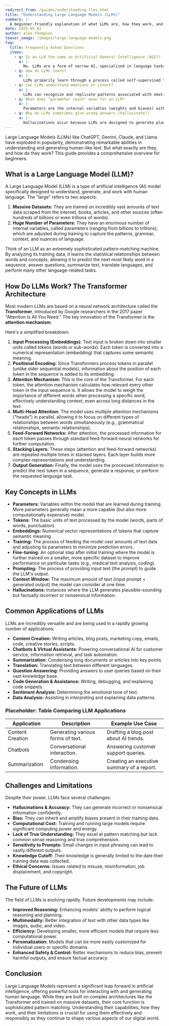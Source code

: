 ```yaml
---
redirect_from: /guides/understanding-llms.html
title: "Understanding Large Language Models (LLMs)"
summary: |-
  A beginner-friendly explanation of what LLMs are, how they work, and their common applications.
date: 2025-05-02
author: alex-thompson
teaser_image: /images/large-language-models.png
faq:
  title: Frequently Asked Questions
  items:
    - q: Is an LLM the same as Artificial General Intelligence (AGI)?
      a: |-
        No. LLMs are a form of narrow AI, specialized in language tasks. They excel at pattern recognition and prediction within language but lack the broad cognitive abilities, consciousness, and common-sense reasoning associated with hypothetical AGI.
    - q: How do LLMs learn?
      a: |-
        LLMs primarily learn through a process called self-supervised learning during pre-training. They are given vast amounts of text data and tasked with predicting missing words or the next word in a sequence. By doing this billions of times, they adjust their internal parameters to capture the statistical patterns of language.
    - q: Can LLMs understand emotions or intent?
      a: |-
        LLMs can recognize and replicate patterns associated with emotions or intent found in their training data. They can perform sentiment analysis or generate text that sounds empathetic. However, they do not possess genuine emotions or consciousness; they are simulating understanding based on learned patterns.
    - q: What does "parameter count" mean for an LLM?
      a: |-
        Parameters are the internal variables (weights and biases) within the neural network that the model learns during training. They determine how the model processes input and generates output. A higher parameter count generally indicates a more complex model with potentially greater capacity to learn intricate language patterns, but also requires more data and computational resources.
    - q: Why do LLMs sometimes give wrong answers (hallucinate)?
      a: |-
        Hallucinations occur because LLMs are designed to generate plausible sequences of words based on patterns, not to verify facts against a knowledge base. They might combine information incorrectly, rely on outdated data, misinterpret the prompt, or simply generate statistically likely but factually incorrect text. They don't have a built-in mechanism for truth verification.
---
```

Large Language Models (LLMs) like ChatGPT, Gemini, Claude, and Llama have exploded in popularity, demonstrating remarkable abilities in understanding and generating human-like text. But what exactly are they, and how do they work? This guide provides a comprehensive overview for beginners.

## What is a Large Language Model (LLM)?

A Large Language Model (LLM) is a type of artificial intelligence (AI) model specifically designed to understand, generate, and work with human language. The "large" refers to two aspects:

1.  **Massive Datasets:** They are trained on incredibly vast amounts of text data scraped from the internet, books, articles, and other sources (often hundreds of billions or even trillions of words).
2.  **Huge Number of Parameters:** They have an enormous number of internal variables, called parameters (ranging from billions to trillions), which are adjusted during training to capture the patterns, grammar, context, and nuances of language.

Think of an LLM as an extremely sophisticated pattern-matching machine. By analyzing its training data, it learns the statistical relationships between words and concepts, allowing it to predict the next most likely word in a sequence, answer questions, summarize text, translate languages, and perform many other language-related tasks.

## How Do LLMs Work? The Transformer Architecture

Most modern LLMs are based on a neural network architecture called the **Transformer**, introduced by Google researchers in the 2017 paper "Attention Is All You Need." The key innovation of the Transformer is the **attention mechanism**.

Here's a simplified breakdown:

1.  **Input Processing (Embeddings):** Text input is broken down into smaller units called tokens (words or sub-words). Each token is converted into a numerical representation (embedding) that captures some semantic meaning.
2.  **Positional Encoding:** Since Transformers process tokens in parallel (unlike older sequential models), information about the position of each token in the sequence is added to its embedding.
3.  **Attention Mechanism:** This is the core of the Transformer. For each token, the attention mechanism calculates how relevant every other token in the input sequence is. It allows the model to weigh the importance of different words when processing a specific word, effectively understanding context, even across long distances in the text.
4.  **Multi-Head Attention:** The model uses multiple attention mechanisms ("heads") in parallel, allowing it to focus on different types of relationships between words simultaneously (e.g., grammatical relationships, semantic relationships).
5.  **Feed-Forward Networks:** After attention, the processed information for each token passes through standard feed-forward neural networks for further computation.
6.  **Stacking Layers:** These steps (attention and feed-forward networks) are repeated multiple times in stacked layers. Each layer builds more complex representations and understanding.
7.  **Output Generation:** Finally, the model uses the processed information to predict the next token in a sequence, generate a response, or perform the requested language task.

## Key Concepts in LLMs

*   **Parameters:** Variables within the model that are learned during training. More parameters generally mean a more capable (but also more computationally expensive) model.
*   **Tokens:** The basic units of text processed by the model (words, parts of words, punctuation).
*   **Embeddings:** Numerical vector representations of tokens that capture semantic meaning.
*   **Training:** The process of feeding the model vast amounts of text data and adjusting its parameters to minimize prediction errors.
*   **Fine-tuning:** An optional step after initial training where the model is further trained on a smaller, more specific dataset to improve performance on particular tasks (e.g., medical text analysis, coding).
*   **Prompting:** The process of providing input text (the prompt) to guide the LLM's output.
*   **Context Window:** The maximum amount of text (input prompt + generated output) the model can consider at one time.
*   **Hallucinations:** Instances where the LLM generates plausible-sounding but factually incorrect or nonsensical information.

## Common Applications of LLMs

LLMs are incredibly versatile and are being used in a rapidly growing number of applications:

*   **Content Creation:** Writing articles, blog posts, marketing copy, emails, code, creative stories, scripts.
*   **Chatbots & Virtual Assistants:** Powering conversational AI for customer service, information retrieval, and task automation.
*   **Summarization:** Condensing long documents or articles into key points.
*   **Translation:** Translating text between different languages.
*   **Question Answering:** Providing answers to user queries based on their vast knowledge base.
*   **Code Generation & Assistance:** Writing, debugging, and explaining code snippets.
*   **Sentiment Analysis:** Determining the emotional tone of text.
*   **Data Analysis:** Assisting in interpreting and explaining data patterns.

### Placeholder: Table Comparing LLM Applications

| Application | Description | Example Use Case |
| --- | --- | --- |
| Content Creation | Generating various forms of text. | Drafting a blog post about AI trends. |
| Chatbots | Conversational interaction. | Answering customer support queries. |
| Summarization | Condensing information. | Creating an executive summary of a report. |

## Challenges and Limitations

Despite their power, LLMs face several challenges:

*   **Hallucinations & Accuracy:** They can generate incorrect or nonsensical information confidently.
*   **Bias:** They can inherit and amplify biases present in their training data.
*   **Computational Cost:** Training and running large models require significant computing power and energy.
*   **Lack of True Understanding:** They excel at pattern matching but lack common sense reasoning and true comprehension.
*   **Sensitivity to Prompts:** Small changes in input phrasing can lead to vastly different outputs.
*   **Knowledge Cutoff:** Their knowledge is generally limited to the date their training data was collected.
*   **Ethical Concerns:** Issues related to misuse, misinformation, job displacement, and copyright.

## The Future of LLMs

The field of LLMs is evolving rapidly. Future developments may include:

*   **Improved Reasoning:** Enhancing models' ability to perform logical reasoning and planning.
*   **Multimodality:** Better integration of text with other data types like images, audio, and video.
*   **Efficiency:** Developing smaller, more efficient models that require less computational power.
*   **Personalization:** Models that can be more easily customized for individual users or specific domains.
*   **Enhanced Safety & Control:** Better mechanisms to reduce bias, prevent harmful outputs, and ensure factual accuracy.

## Conclusion

Large Language Models represent a significant leap forward in artificial intelligence, offering powerful tools for interacting with and generating human language. While they are built on complex architectures like the Transformer and trained on massive datasets, their core function is sophisticated pattern matching. Understanding their capabilities, how they work, and their limitations is crucial for using them effectively and responsibly as they continue to shape various aspects of our digital world.